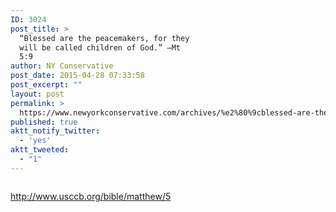 ```yaml
---
ID: 3024
post_title: >
  “Blessed are the peacemakers, for they
  will be called children of God.” –Mt
  5:9
author: NY Conservative
post_date: 2015-04-28 07:33:58
post_excerpt: ""
layout: post
permalink: >
  https://www.newyorkconservative.com/archives/%e2%80%9cblessed-are-the-peacemakers-for-they-will-be-called-children-of-god-%e2%80%9d-%e2%80%93mt-59/
published: true
aktt_notify_twitter:
  - 'yes'
aktt_tweeted:
  - "1"
---
```

<p><img src="http://www.newyorkconservative.com/wp-content/uploads/2015/04/042815_1133_Blessedaret1.png" alt=""/>
	</p><p><a href="http://www.usccb.org/bible/matthew/5">http://www.usccb.org/bible/matthew/5</a>
	</p>